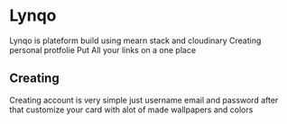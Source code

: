 # Lynqo 

Lynqo is plateform build using mearn stack and cloudinary Creating personal protfolie Put All your links on a one place

## Creating 

Creating account is very simple just username email and password after that customize your card with alot of made wallpapers and colors
